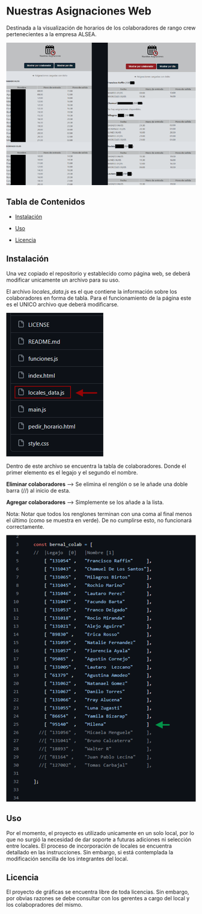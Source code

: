 # Nuestras Asignaciones Web

Destinada a la visualización de horarios de los colaboradores de rango crew pertenecientes a la empresa ALSEA. 


![IMAGEN_MPD](https://github.com/FranciscoRaffin/NuestrasAsignacionesWeb/blob/main/readme_imagenes/ejemplo.png)


## Tabla de Contenidos

- [Instalación](#instalación)
- [Uso](#uso)

- [Licencia](#licencia)

## Instalación
Una vez copiado el repositorio y establecido como página web, se deberá modificar unicamente un archivo para su uso.

El archivo *locales_data.js* es el que contiene la información sobre los colaboradores en forma de tabla. 
Para el funcionamiento de la página este es el UNICO archivo que deberá modificarse. 

![LD](https://github.com/FranciscoRaffin/NuestrasAsignacionesWeb/blob/main/readme_imagenes/locales_data.png)

Dentro de este archivo se encuentra la tabla de colaboradores. 
Donde el primer elemento es el legajo y el segundo el nombre. 

**Eliminar colaboradores** --> Se elimina el renglón o se le añade una doble barra (//) al inicio de esta.

**Agregar colaboradores** --> Simplemente se los añade a la lista. 

Nota: Notar que todos los renglones terminan con una coma al final menos el último (como se muestra en verde). De no cumplirse esto, no funcionará correctamente.

![TABLA](https://github.com/FranciscoRaffin/NuestrasAsignacionesWeb/blob/main/readme_imagenes/lista_colaboradores.png)

## Uso

Por el momento, el proyecto es utilizado unicamente en un solo local, por lo que no surgió la necesidad de dar soporte a futuras adiciones ni selección entre locales. El proceso de incorporación de locales se encuentra detallado en las instrucciones.
Sin embargo, si está contemplada la modificación sencilla de los integrantes del local. 

## Licencia

El proyecto de gráficas se encuentra libre de toda licencias. Sin embargo, por obvias razones se debe consultar con los gerentes a cargo del local y los colabopradores del mismo.
